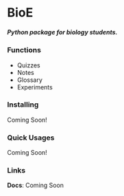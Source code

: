 # BioE 
##### Python package for biology students.

### Functions
- Quizzes
- Notes
- Glossary
- Experiments

### Installing
Coming Soon!

### Quick Usages
Coming Soon! 

### Links
**Docs**: Coming Soon